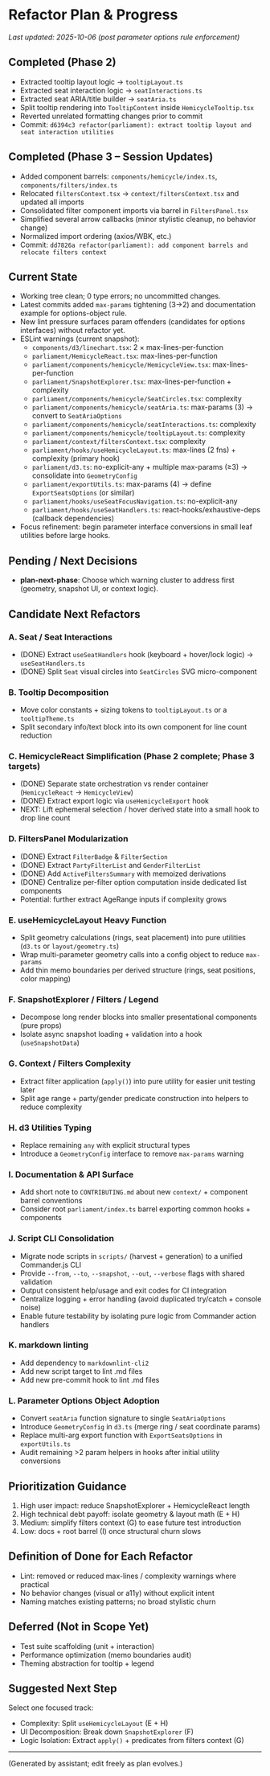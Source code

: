 # Refactor Plan & Progress

_Last updated: 2025-10-06 (post parameter options rule enforcement)_

## Completed (Phase 2)

- Extracted tooltip layout logic → `tooltipLayout.ts`
- Extracted seat interaction logic → `seatInteractions.ts`
- Extracted seat ARIA/title builder → `seatAria.ts`
- Split tooltip rendering into `TooltipContent` inside `HemicycleTooltip.tsx`
- Reverted unrelated formatting changes prior to commit
- Commit: `d6394c3 refactor(parliament): extract tooltip layout and seat interaction utilities`

## Completed (Phase 3 – Session Updates)

- Added component barrels: `components/hemicycle/index.ts`, `components/filters/index.ts`
- Relocated `filtersContext.tsx` → `context/filtersContext.tsx` and updated all imports
- Consolidated filter component imports via barrel in `FiltersPanel.tsx`
- Simplified several arrow callbacks (minor stylistic cleanup, no behavior change)
- Normalized import ordering (axios/WBK, etc.)
- Commit: `dd7826a refactor(parliament): add component barrels and relocate filters context`

## Current State

- Working tree clean; 0 type errors; no uncommitted changes.
- Latest commits added `max-params` tightening (3→2) and documentation example for options-object rule.
- New lint pressure surfaces param offenders (candidates for options interfaces) without refactor yet.
- ESLint warnings (current snapshot):
  - `components/d3/linechart.tsx`: 2 × max-lines-per-function
  - `parliament/HemicycleReact.tsx`: max-lines-per-function
  - `parliament/components/hemicycle/HemicycleView.tsx`: max-lines-per-function
  - `parliament/SnapshotExplorer.tsx`: max-lines-per-function + complexity
  - `parliament/components/hemicycle/SeatCircles.tsx`: complexity
  - `parliament/components/hemicycle/seatAria.ts`: max-params (3) → convert to `SeatAriaOptions`
  - `parliament/components/hemicycle/seatInteractions.ts`: complexity
  - `parliament/components/hemicycle/tooltipLayout.ts`: complexity
  - `parliament/context/filtersContext.tsx`: complexity
  - `parliament/hooks/useHemicycleLayout.ts`: max-lines (2 fns) + complexity (primary hook)
  - `parliament/d3.ts`: no-explicit-any + multiple max-params (≥3) → consolidate into `GeometryConfig`
  - `parliament/exportUtils.ts`: max-params (4) → define `ExportSeatsOptions` (or similar)
  - `parliament/hooks/useSeatFocusNavigation.ts`: no-explicit-any
  - `parliament/hooks/useSeatHandlers.ts`: react-hooks/exhaustive-deps (callback dependencies)
- Focus refinement: begin parameter interface conversions in small leaf utilities before large hooks.

## Pending / Next Decisions

- **plan-next-phase**: Choose which warning cluster to address first (geometry, snapshot UI, or context logic).

## Candidate Next Refactors

### A. Seat / Seat Interactions

- (DONE) Extract `useSeatHandlers` hook (keyboard + hover/lock logic) → `useSeatHandlers.ts`
- (DONE) Split `Seat` visual circles into `SeatCircles` SVG micro-component

### B. Tooltip Decomposition

- Move color constants + sizing tokens to `tooltipLayout.ts` or a `tooltipTheme.ts`
- Split secondary info/text block into its own component for line count reduction

### C. HemicycleReact Simplification (Phase 2 complete; Phase 3 targets)

- (DONE) Separate state orchestration vs render container (`HemicycleReact` -> `HemicycleView`)
- (DONE) Extract export logic via `useHemicycleExport` hook
- NEXT: Lift ephemeral selection / hover derived state into a small hook to drop line count

### D. FiltersPanel Modularization

- (DONE) Extract `FilterBadge` & `FilterSection`
- (DONE) Extract `PartyFilterList` and `GenderFilterList`
- (DONE) Add `ActiveFiltersSummary` with memoized derivations
- (DONE) Centralize per-filter option computation inside dedicated list components
- Potential: further extract AgeRange inputs if complexity grows

### E. useHemicycleLayout Heavy Function

- Split geometry calculations (rings, seat placement) into pure utilities (`d3.ts` or `layout/geometry.ts`)
- Wrap multi-parameter geometry calls into a config object to reduce `max-params`
- Add thin memo boundaries per derived structure (rings, seat positions, color mapping)

### F. SnapshotExplorer / Filters / Legend

- Decompose long render blocks into smaller presentational components (pure props)
- Isolate async snapshot loading + validation into a hook (`useSnapshotData`)

### G. Context / Filters Complexity

- Extract filter application (`apply()`) into pure utility for easier unit testing later
- Split age range + party/gender predicate construction into helpers to reduce complexity

### H. d3 Utilities Typing

- Replace remaining `any` with explicit structural types
- Introduce a `GeometryConfig` interface to remove `max-params` warning

### I. Documentation & API Surface

- Add short note to `CONTRIBUTING.md` about new `context/` + component barrel conventions
- Consider root `parliament/index.ts` barrel exporting common hooks + components

### J. Script CLI Consolidation

- Migrate node scripts in `scripts/` (harvest + generation) to a unified Commander.js CLI
- Provide `--from`, `--to`, `--snapshot`, `--out`, `--verbose` flags with shared validation
- Output consistent help/usage and exit codes for CI integration
- Centralize logging + error handling (avoid duplicated try/catch + console noise)
- Enable future testability by isolating pure logic from Commander action handlers

### K. markdown linting

- Add dependency to `markdownlint-cli2`
- Add new script target to lint .md files
- Add new pre-commit hook to lint .md files

### L. Parameter Options Object Adoption

- Convert `seatAria` function signature to single `SeatAriaOptions`
- Introduce `GeometryConfig` in `d3.ts` (merge ring / seat coordinate params)
- Replace multi-arg export function with `ExportSeatsOptions` in `exportUtils.ts`
- Audit remaining >2 param helpers in hooks after initial utility conversions

## Prioritization Guidance

1. High user impact: reduce SnapshotExplorer + HemicycleReact length
2. High technical debt payoff: isolate geometry & layout math (E + H)
3. Medium: simplify filters context (G) to ease future test introduction
4. Low: docs + root barrel (I) once structural churn slows

## Definition of Done for Each Refactor

- Lint: removed or reduced max-lines / complexity warnings where practical
- No behavior changes (visual or a11y) without explicit intent
- Naming matches existing patterns; no broad stylistic churn

## Deferred (Not in Scope Yet)

- Test suite scaffolding (unit + interaction)
- Performance optimization (memo boundaries audit)
- Theming abstraction for tooltip + legend

## Suggested Next Step

Select one focused track:

- Complexity: Split `useHemicycleLayout` (E + H)
- UI Decomposition: Break down `SnapshotExplorer` (F)
- Logic Isolation: Extract `apply()` + predicates from filters context (G)

---

(Generated by assistant; edit freely as plan evolves.)
